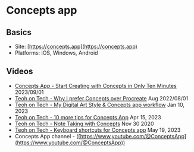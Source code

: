 # Concepts app

## Basics

* Site: [https://concepts.app](https://concepts.app)
* Platforms: iOS, Windows, Android

## Videos

* [Concepts App - Start Creating with Concepts in Only Ten Minutes](https://youtu.be/tO-q6PTHKnE) 2023/09/01
* [Teoh on Tech - Why I prefer Concepts over Procreate](https://youtu.be/5ORoSQ8Q0fM) Aug 2022/08/01
* [Teoh on Tech - My Digital Art Style & Concepts app workflow](https://youtu.be/w2Jt40q4nus) Jan 10, 2023 &#x20;
* [Teoh on Tech - 10 more tips for Concepts App](https://youtu.be/z46PvZnw1\_E) Apr 15, 2023&#x20;
* [Teoh on Tech - Note Taking with Concepts](https://youtu.be/yVgWuYEOcH0) Nov 30 2020&#x20;
* [Teoh on Tech - Keyboard shortcuts for Concepts app](https://youtu.be/2w6O\_AZqr3w) May 19, 2023 &#x20;
* Concepts App channel - ([https://www.youtube.com/@ConceptsApp](https://www.youtube.com/@ConceptsApp))
